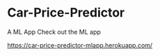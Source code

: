 # Car-Price-Predictor
A ML App
Check out the ML app

https://car-price-predictor-mlapp.herokuapp.com/
